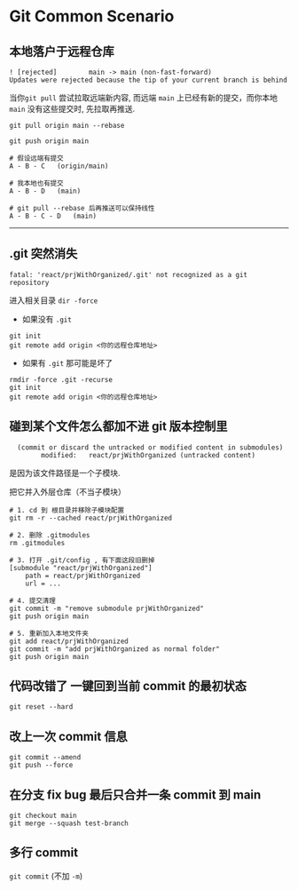 # Git Common Scenario

## 本地落户于远程仓库

```linux
! [rejected]        main -> main (non-fast-forward)
Updates were rejected because the tip of your current branch is behind
```

当你`git pull` 尝试拉取远端新内容, 而远端 `main` 上已经有新的提交，而你本地 `main` 没有这些提交时, 先拉取再推送.

`git pull origin main --rebase`

`git push origin main`

```linux
# 假设远端有提交
A - B - C   (origin/main)

# 我本地也有提交
A - B - D   (main)

# git pull --rebase 后再推送可以保持线性
A - B - C - D   (main)
```

---

## .git 突然消失

```linux
fatal: 'react/prjWithOrganized/.git' not recognized as a git repository
```

进入相关目录 `dir -force`

- 如果没有 `.git`

```linux
git init
git remote add origin <你的远程仓库地址>
```

- 如果有 `.git` 那可能是坏了

```linux
rmdir -force .git -recurse
git init
git remote add origin <你的远程仓库地址>
```

## 碰到某个文件怎么都加不进 git 版本控制里

```linux
  (commit or discard the untracked or modified content in submodules)
        modified:   react/prjWithOrganized (untracked content)
```

是因为该文件路径是一个子模块.

把它并入外层仓库（不当子模块）

```linux
# 1. cd 到 根目录并移除子模块配置
git rm -r --cached react/prjWithOrganized

# 2. 删除 .gitmodules
rm .gitmodules

# 3. 打开 .git/config , 有下面这段旧删掉
[submodule "react/prjWithOrganized"]
    path = react/prjWithOrganized
    url = ...
    
# 4. 提交清理
git commit -m "remove submodule prjWithOrganized"
git push origin main

# 5. 重新加入本地文件夹
git add react/prjWithOrganized
git commit -m "add prjWithOrganized as normal folder"
git push origin main
```

## 代码改错了 一键回到当前 commit 的最初状态

`git reset --hard`

## 改上一次 commit 信息

```linux
git commit --amend
git push --force
```

## 在分支 fix bug 最后只合并一条 commit 到 main

```linux
git checkout main
git merge --squash test-branch
```



## 多行 commit

`git commit` (不加 `-m`)
